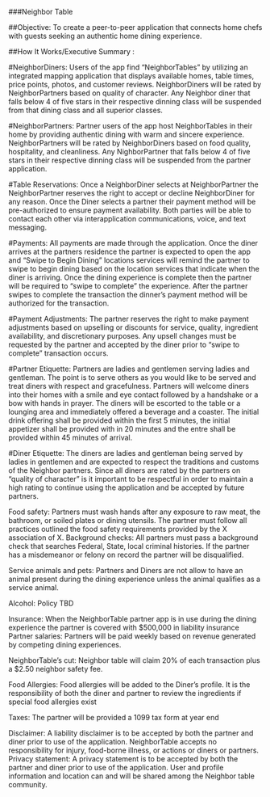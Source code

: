 ###Neighbor Table

##Objective:
 To create a peer-to-peer application that connects home chefs with guests seeking an authentic home dining experience.


##How It Works/Executive Summary :

#NeighborDiners: 
Users of the app find “NeighborTables” by utilizing an integrated mapping application that displays available homes, table times, price points, photos, and customer reviews. NeighborDiners will be rated by NeighborPartners based on quality of character. Any Neighbor diner that falls below 4 of five stars in their respective dinning class will be suspended from that dining class and all superior classes.

#NeighborPartners: 
Partner users of the app host NeighborTables in their home by providing authentic dining with warm and sincere experience. NeighborPartners will be rated by NeighborDiners based on food quality, hospitality, and cleanliness. Any NighborPartner that falls below 4 of five stars in their respective dinning class will be suspended from the partner application.

  
#Table Reservations:
 Once a NeighborDiner selects at NeighborPartner the NeighborPartner reserves the right to accept or decline NeighborDiner for any reason. Once the Diner selects a partner their payment method will be pre-authorized to ensure payment availability. Both parties will be able to contact each other via interapplication communications, voice, and text messaging. 

#Payments: 
All payments are made through the application. Once the diner arrives at the partners residence the partner is expected to open the app and “Swipe to Begin Dining” locations services will remind the partner to swipe to begin dining based on the location services that indicate when the diner is arriving. Once the dining experience is complete then the partner will be required to “swipe to complete” the experience. After the partner swipes to complete the transaction the dinner’s payment method will be authorized for the transaction.

#Payment Adjustments: 
The partner reserves the right to make payment adjustments based on upselling or discounts for service, quality, ingredient availability, and discretionary purposes. Any upsell changes must be requested by the partner and accepted by the diner prior to “swipe to complete” transaction occurs.

#Partner Etiquette: 
Partners are ladies and gentlemen serving ladies and gentleman. The point is to serve others as you would like to be served and treat diners with respect and gracefulness. Partners will welcome diners into their homes with a smile and eye contact followed by a handshake or a bow with hands in prayer. The diners will be escorted to the table or a lounging area and immediately offered a beverage and a coaster.  The initial drink offering shall be provided within the first 5 minutes, the initial appetizer shall be provided with in 20 minutes and the entre shall be provided within 45 minutes of arrival.

#Diner Etiquette: 
The diners are ladies and gentleman being served by ladies in gentlemen and are expected to respect the traditions and customs of the Neighbor partners. Since all diners are rated by the partners on “quality of character” is it important to be respectful in order to maintain a high rating to continue using the application and be accepted by future partners.

Food safety: Partners must wash hands after any exposure to raw meat, the bathroom, or soiled plates or dining utensils. The partner must follow all practices outlined the food safety requirements provided by the X association of X.
Background checks: All partners must pass a background check that searches Federal, State, local criminal histories. If the partner has a misdemeanor or felony on record the partner will be disqualified.

Service animals and pets: Partners and Diners are not allow to have an animal present during the dining experience unless the animal qualifies as a service animal.

Alcohol: Policy TBD

Insurance: When the NeighborTable partner app is in use during the dining experience the partner is covered with $500,000 in liability insurance
Partner salaries: Partners will be paid weekly based on revenue generated by competing dining experiences. 

NeighborTable’s cut: Neighbor table will claim 20% of each transaction plus a $2.50 neighbor safety fee.

Food Allergies: Food allergies will be added to the Diner’s profile. It is the responsibility of both the diner and partner to review the ingredients if special food allergies exist

Taxes: The partner will be provided a 1099 tax form at year end

Disclaimer: A liability disclaimer is to be accepted by both the partner and diner prior to use of the application. NeighborTable accepts no responsibility for injury, food-borne illness, or actions or diners or partners.
Privacy statement: A privacy statement is to be accepted by both the partner and diner prior to use of the application. User and profile information and location can and will be shared among the Neighbor table community.
